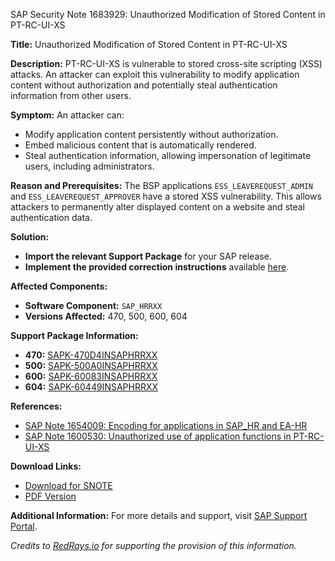 SAP Security Note 1683929: Unauthorized Modification of Stored Content in PT-RC-UI-XS

**Title:** Unauthorized Modification of Stored Content in PT-RC-UI-XS

**Description:**
PT-RC-UI-XS is vulnerable to stored cross-site scripting (XSS) attacks. An attacker can exploit this vulnerability to modify application content without authorization and potentially steal authentication information from other users.

**Symptom:**
An attacker can:
- Modify application content persistently without authorization.
- Embed malicious content that is automatically rendered.
- Steal authentication information, allowing impersonation of legitimate users, including administrators.

**Reason and Prerequisites:**
The BSP applications `ESS_LEAVEREQUEST_ADMIN` and `ESS_LEAVEREQUEST_APPROVER` have a stored XSS vulnerability. This allows attackers to permanently alter displayed content on a website and steal authentication data.

**Solution:**
- **Import the relevant Support Package** for your SAP release.
- **Implement the provided correction instructions** available [here](https://me.sap.com/corrins/0001683929/5364).

**Affected Components:**
- **Software Component:** `SAP_HRRXX`
- **Versions Affected:** 470, 500, 600, 604

**Support Package Information:**
- **470:** [SAPK-470D4INSAPHRRXX](https://me.sap.com/supportpackage/SAPK-470D4INSAPHRRXX)
- **500:** [SAPK-500A0INSAPHRRXX](https://me.sap.com/supportpackage/SAPK-500A0INSAPHRRXX)
- **600:** [SAPK-60083INSAPHRRXX](https://me.sap.com/supportpackage/SAPK-60083INSAPHRRXX)
- **604:** [SAPK-60449INSAPHRRXX](https://me.sap.com/supportpackage/SAPK-60449INSAPHRRXX)

**References:**
- [SAP Note 1654009: Encoding for applications in SAP_HR and EA-HR](https://me.sap.com/notes/1654009)
- [SAP Note 1600530: Unauthorized use of application functions in PT-RC-UI-XS](https://me.sap.com/notes/1600530)

**Download Links:**
- [Download for SNOTE](https://notesdownloads.sap.com/note/0040000010002272017)
- [PDF Version](https://userapps.support.sap.com/sap/support/sfm/notes/print/0001683929?language=en-US&token=803EC07BA0FFD241D8D9410FCEACAAD5)

**Additional Information:**
For more details and support, visit [SAP Support Portal](https://me.sap.com/).

*Credits to [RedRays.io](https://redrays.io) for supporting the provision of this information.*